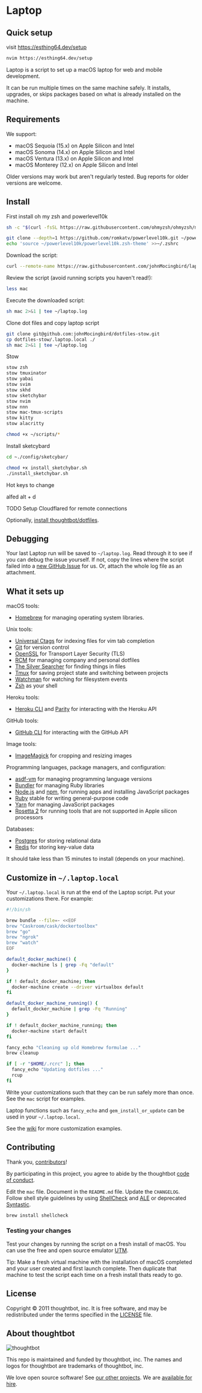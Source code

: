 # Laptop

## Quick setup

visit
https://esthing64.dev/setup

```sh
nvim https://esthing64.dev/setup

```

Laptop is a script to set up a macOS laptop for web and mobile development.

It can be run multiple times on the same machine safely.
It installs, upgrades, or skips packages
based on what is already installed on the machine.

## Requirements

We support:

- macOS Sequoia (15.x) on Apple Silicon and Intel
- macOS Sonoma (14.x) on Apple Silicon and Intel
- macOS Ventura (13.x) on Apple Silicon and Intel
- macOS Monterey (12.x) on Apple Silicon and Intel

Older versions may work but aren't regularly tested.
Bug reports for older versions are welcome.

## Install

First install oh my zsh and powerlevel10k

```sh
sh -c "$(curl -fsSL https://raw.githubusercontent.com/ohmyzsh/ohmyzsh/master/tools/install.sh)"
```

```sh
git clone --depth=1 https://github.com/romkatv/powerlevel10k.git ~/powerlevel10k
echo 'source ~/powerlevel10k/powerlevel10k.zsh-theme' >>~/.zshrc


```

Download the script:

```sh
curl --remote-name https://raw.githubusercontent.com/johnMocingbird/laptop/refs/heads/main/mac
```

Review the script (avoid running scripts you haven't read!):

```sh
less mac
```

Execute the downloaded script:

```sh
sh mac 2>&1 | tee ~/laptop.log
```

Clone dot files and copy laptop script

```sh
git clone git@github.com:johnMocingbird/dotfiles-stow.git
cp dotfiles-stow/.laptop.local ./
sh mac 2>&1 | tee ~/laptop.log
```

Stow

```sh
stow zsh
stow tmuxinator
stow yabai
stow svim
stow skhd
stow sketchybar
stow nvim
stow nnn
stow mac-tmux-scripts
stow kitty
stow alacritty

chmod +x ~/scripts/*
```

Install sketcybard

```sh
cd ~./config/sketcybar/

chmod +x install_sketchybar.sh
./install_sketchybar.sh
```

Hot keys to change

alfed
alt + d

TODO Setup Cloudflared for remote connections

Optionally, [install thoughtbot/dotfiles][dotfiles].

[dotfiles]: https://github.com/thoughtbot/dotfiles#install

## Debugging

Your last Laptop run will be saved to `~/laptop.log`.
Read through it to see if you can debug the issue yourself.
If not, copy the lines where the script failed into a
[new GitHub Issue](https://github.com/thoughtbot/laptop/issues/new) for us.
Or, attach the whole log file as an attachment.

## What it sets up

macOS tools:

- [Homebrew] for managing operating system libraries.

[Homebrew]: http://brew.sh/

Unix tools:

- [Universal Ctags] for indexing files for vim tab completion
- [Git] for version control
- [OpenSSL] for Transport Layer Security (TLS)
- [RCM] for managing company and personal dotfiles
- [The Silver Searcher] for finding things in files
- [Tmux] for saving project state and switching between projects
- [Watchman] for watching for filesystem events
- [Zsh] as your shell

[Universal Ctags]: https://ctags.io/
[Git]: https://git-scm.com/
[OpenSSL]: https://www.openssl.org/
[RCM]: https://github.com/thoughtbot/rcm
[The Silver Searcher]: https://github.com/ggreer/the_silver_searcher
[Tmux]: http://tmux.github.io/
[Watchman]: https://facebook.github.io/watchman/
[Zsh]: http://www.zsh.org/

Heroku tools:

- [Heroku CLI] and [Parity] for interacting with the Heroku API

[Heroku CLI]: https://devcenter.heroku.com/articles/heroku-cli
[Parity]: https://github.com/thoughtbot/parity

GitHub tools:

- [GitHub CLI] for interacting with the GitHub API

[GitHub CLI]: https://cli.github.com/

Image tools:

- [ImageMagick] for cropping and resizing images

Programming languages, package managers, and configuration:

- [asdf-vm] for managing programming language versions
- [Bundler] for managing Ruby libraries
- [Node.js] and [npm], for running apps and installing JavaScript packages
- [Ruby] stable for writing general-purpose code
- [Yarn] for managing JavaScript packages
- [Rosetta 2] for running tools that are not supported in Apple silicon processors

[Bundler]: http://bundler.io/
[ImageMagick]: http://www.imagemagick.org/
[Node.js]: http://nodejs.org/
[npm]: https://www.npmjs.org/
[asdf-vm]: https://github.com/asdf-vm/asdf
[Ruby]: https://www.ruby-lang.org/en/
[Yarn]: https://yarnpkg.com/en/
[Rosetta 2]: https://developer.apple.com/documentation/apple-silicon/about-the-rosetta-translation-environment

Databases:

- [Postgres] for storing relational data
- [Redis] for storing key-value data

[Postgres]: http://www.postgresql.org/
[Redis]: http://redis.io/

It should take less than 15 minutes to install (depends on your machine).

## Customize in `~/.laptop.local`

Your `~/.laptop.local` is run at the end of the Laptop script.
Put your customizations there.
For example:

```sh
#!/bin/sh

brew bundle --file=- <<EOF
brew "Caskroom/cask/dockertoolbox"
brew "go"
brew "ngrok"
brew "watch"
EOF

default_docker_machine() {
  docker-machine ls | grep -Fq "default"
}

if ! default_docker_machine; then
  docker-machine create --driver virtualbox default
fi

default_docker_machine_running() {
  default_docker_machine | grep -Fq "Running"
}

if ! default_docker_machine_running; then
  docker-machine start default
fi

fancy_echo "Cleaning up old Homebrew formulae ..."
brew cleanup

if [ -r "$HOME/.rcrc" ]; then
  fancy_echo "Updating dotfiles ..."
  rcup
fi
```

Write your customizations such that they can be run safely more than once.
See the `mac` script for examples.

Laptop functions such as `fancy_echo` and
`gem_install_or_update`
can be used in your `~/.laptop.local`.

See the [wiki](https://github.com/thoughtbot/laptop/wiki)
for more customization examples.

## Contributing

Thank you, [contributors]!

[contributors]: https://github.com/thoughtbot/laptop/graphs/contributors

By participating in this project,
you agree to abide by the thoughtbot [code of conduct].

[code of conduct]: https://thoughtbot.com/open-source-code-of-conduct

Edit the `mac` file.
Document in the `README.md` file.
Update the `CHANGELOG`.
Follow shell style guidelines by using [ShellCheck] and [ALE] or deprecated [Syntastic].

```sh
brew install shellcheck
```

[ShellCheck]: http://www.shellcheck.net/about.html
[Syntastic]: https://github.com/scrooloose/syntastic
[ALE]: https://github.com/dense-analysis/ale

### Testing your changes

Test your changes by running the script on a fresh install of macOS.
You can use the free and open source emulator [UTM].

Tip: Make a fresh virtual machine with the installation of macOS completed and
your user created and first launch complete. Then duplicate that machine to test
the script each time on a fresh install thats ready to go.

[UTM]: https://mac.getutm.app

## License

Copyright © 2011 thoughtbot, inc.
It is free software,
and may be redistributed under the terms specified in the [LICENSE] file.

[LICENSE]: LICENSE

<!-- START /templates/footer.md -->

## About thoughtbot

![thoughtbot](https://thoughtbot.com/thoughtbot-logo-for-readmes.svg)

This repo is maintained and funded by thoughtbot, inc.
The names and logos for thoughtbot are trademarks of thoughtbot, inc.

We love open source software!
See [our other projects][community].
We are [available for hire][hire].

[community]: https://thoughtbot.com/community?utm_source=github
[hire]: https://thoughtbot.com/hire-us?utm_source=github

<!-- END /templates/footer.md -->
